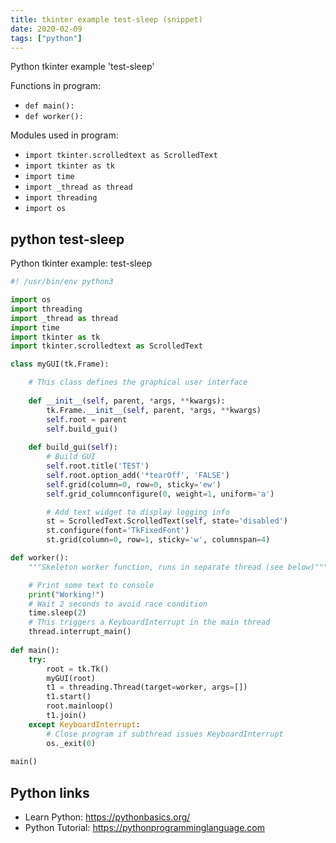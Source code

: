 ```yaml
---
title: tkinter example test-sleep (snippet)
date: 2020-02-09
tags: ["python"]
---
```

Python tkinter example 'test-sleep'

Functions in program: 
* `def main():`
* `def worker():`

Modules used in program: 
* `import tkinter.scrolledtext as ScrolledText`
* `import tkinter as tk`
* `import time`
* `import _thread as thread`
* `import threading`
* `import os`

## python test-sleep

Python tkinter example: test-sleep

```python
#! /usr/bin/env python3

import os
import threading
import _thread as thread
import time
import tkinter as tk
import tkinter.scrolledtext as ScrolledText

class myGUI(tk.Frame):

    # This class defines the graphical user interface 
    
    def __init__(self, parent, *args, **kwargs):
        tk.Frame.__init__(self, parent, *args, **kwargs)
        self.root = parent
        self.build_gui()
        
    def build_gui(self):                    
        # Build GUI
        self.root.title('TEST')
        self.root.option_add('*tearOff', 'FALSE')
        self.grid(column=0, row=0, sticky='ew')
        self.grid_columnconfigure(0, weight=1, uniform='a')

        # Add text widget to display logging info
        st = ScrolledText.ScrolledText(self, state='disabled')
        st.configure(font='TkFixedFont')
        st.grid(column=0, row=1, sticky='w', columnspan=4)

def worker():
    """Skeleton worker function, runs in separate thread (see below)"""  

    # Print some text to console
    print("Working!")
    # Wait 2 seconds to avoid race condition
    time.sleep(2)
    # This triggers a KeyboardInterrupt in the main thread
    thread.interrupt_main()
        
def main():
    try:
        root = tk.Tk()
        myGUI(root)
        t1 = threading.Thread(target=worker, args=[])
        t1.start()
        root.mainloop()
        t1.join()
    except KeyboardInterrupt:
        # Close program if subthread issues KeyboardInterrupt
        os._exit(0)
    
main()

```

## Python links

- Learn Python: https://pythonbasics.org/
- Python Tutorial: https://pythonprogramminglanguage.com
